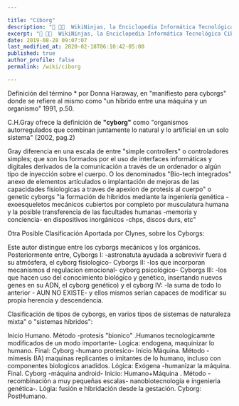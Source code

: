 ```yaml
---

title: "Cíborg"
description: "📖 👨‍💻  WikiNinjas, la Enciclopedia Informática Tecnológica Ciberninjas: Cíborg"
excerpt: "📖 👨‍💻  WikiNinjas, la Enciclopedia Informática Tecnológica Ciberninjas: Cíborg"
date: 2019-08-28 09:07:07
last_modified_at: 2020-02-18T06:10:42-05:00
published: true
author_profile: false
permalink: /wiki/ciborg

---
```


<!-- http://laaventuradeaprender.intef.es/-/ciborg-fernando-broncano -->
<!-- http://laaventuradeaprender.intef.es/glosario -->
<!-- 
#### NOTAS EXTRAÍDAS DE LIBRO
-->

Definición del término * por Donna Haraway, en "manifiesto para cyborgs" donde se refiere al mismo como "un híbrido entre una máquina y un organismo" 1991, p.50.

C.H.Gray ofrece la definición de **"cyborg"** como "organismos autorregulados que combinan juntamente lo natural y lo artificial en un solo sistema" (2002, pag.2)

Gray diferencia en una escala de entre "simple controllers" o controladores simples; que son los formados por el uso de interfaces informáticas y digitales derivados de la comunicación a través de un ordenador o algún tipo de inyección sobre el cuerpo. O los denominados "Bio-tech integrados" anexo de elementos artículados o implantación de mejoras de las capacidades fisiologicas a traves de apexion de protesis al cuerpo" o genetic cyborgs "la formación de híbridos mediante la ingeniería genética -exoesqueletos mecánicos cubiertos por completo por musculatura humana y la posible transferencia de las facultades humanas -memoria y conciencia- en dispositivos inorgánicos -chps, discos durs, etc"

Otra Posible Clasificación Aportada por Clynes, sobre los Cyborgs:

Este autor distingue entre los cyborgs mecánicos y los orgánicos. Posteriormente entre, Cyborgs I: -astronatuta ayudada a sobrevivir fuera d su atmósfera, el cyborg fisiologico- Cyborgs II: -los que incorporan mecanismos d regulacion emocional- cyborg psicológico- Cyborgs III: -los que hacen uso del conocimiento biológico y genético, insertando nuevos genes en su ADN, el cyborg genético)
y el cyborg IV: -la suma de todo lo anterior - AUN NO EXISTE- y ellos mismos serían capaces de modificar su propia herencia y descendencia.

Clasificación de tipos de cyborgs, en varios tipos de sistemas de naturaleza mixta" o "sistemas híbridos":

Inicio Humano. Método -protesis "bionico" .Humanos tecnologicamnte modificados de un modo importante- Logica: endogena, maquinizar lo humano. Final: Cyborg -humano protesico-
Inicio Máquina. Método -mímesis (IA) maquinas replicantes o imitantes de lo humano, incluso con componentes biologicos anadidos. Lógica: Exógena -humanizar la máquina. Final. Cyborg -máquina android-
Inicio: Humano+Máquina . Método -recombinación a muy pequeñas escalas- nanobiotecnologia e ingenieria genética-. Lógia: fusión e hibridación desde la gestación. Cyborg: PostHumano.
